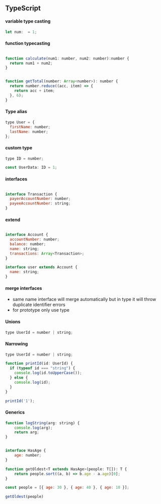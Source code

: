 ## TypeScript

#### variable type casting

```javascript
let num:  = 1;
```

#### function typecasting

```javascript

function calculate(num1: number, num2: number):number {
  return num1 + num2;
}

```


```javascript

function getTotal(number: Array<number>): number {
  return number.reduce((acc, item) => {
    return acc + item;
  }, 6);
}

```

#### Type alias

```javascript
type User = {
  firstName: number;
  lastName: number;
};
```

#### custom type

```javascript
type ID = number;

const UserData: ID = 1;
```

#### interfaces

```javascript

interface Transaction {
  payerAccountNumber: number;
  payeeAccountNumber: string;
}

```

#### extend

```javascript

interface Account {
  accountNumber: number;
  balance: number;
  name: string;
  transactions: Array<Transaction>;
}

interface user extends Account {
  name: string;
}

```

#### merge interfaces
- same name interface will merge automatically but in type it will throw duplicate identifier errors
- for prototype only use type 


#### Unions

```javascript
type UserId = number | string;
```
#### Narrowing

```javascript
type UserId = number | string;

function printId(id: UserId) {
  if (typeof id === "string") {
    console.log(id.toUpperCase());
  } else {
    console.log(id);
  }
}

printId('1');

```

#### Generics
```javascript
function logString(arg: string) {
    console.log(arg);
    return arg;
}
```

```javascript

interface HasAge {
    age: number;
}

function getOldest<T extends HasAge>(people: T[]): T {
    return people.sort((a, b) => b.age - a.age)[0];
}

const people = [{ age: 30 }, { age: 40 }, { age: 10 }];

getOldest(people)
```
